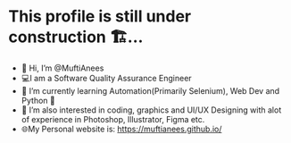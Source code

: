 # This profile is still under construction 🏗...<br>
- 👋 Hi, I’m @MuftiAnees
- 💻I am a Software Quality Assurance Engineer
- 🌱 I’m currently learning Automation(Primarily Selenium), Web Dev and Python 🐍
- 👀 I’m also interested in coding, graphics and UI/UX Designing with alot of experience in Photoshop, Illustrator, Figma etc.
- 🌐My Personal website is: https://muftianees.github.io/

<!--## Softwares and Languages
<img src='images\Selenium_Logo.png' alt='Selenium Logo'>
<img src='images\Selenium_Logo.png' alt='Photoshop Logo'>
<img src='images\Selenium_Logo.png' alt='Illustrator Logo'>
<img src='images\Selenium_Logo.png' alt='Figma Logo'>
<img src='images\Selenium_Logo.png' alt='Wordpress Logo'>
<img src='images\Selenium_Logo.png' alt='PremierPro Logo'>
<img src='images\Selenium_Logo.png' alt='Latex Logo'>
<img src='images\Selenium_Logo.png' alt='JavaScript Logo'>
<img src='images\Selenium_Logo.png' alt='React JS Logo'>
<img src='images\Selenium_Logo.png' alt='React Native Logo'>
<img src='images\Selenium_Logo.png' alt='J Meter Logo'>
<img src='images\Selenium_Logo.png' alt='Joget Logo'>
<img src='images\Selenium_Logo.png' alt='JIRA Logo'>

## Other Skills
- PC Building 
- Web Development and Designing
- UX and UI Designing
- Amazon EBC A plus pages
- Quality Assurance Engineering
- OOP
!-->
